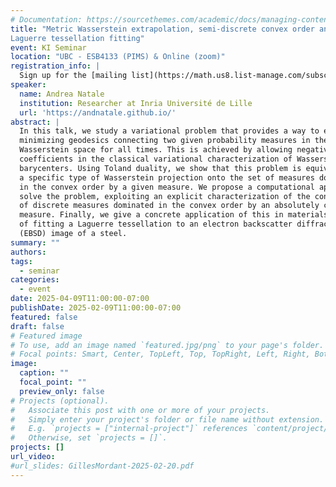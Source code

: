 ```yaml
---
# Documentation: https://sourcethemes.com/academic/docs/managing-content/
title: "Metric Wasserstein extrapolation, semi-discrete convex order and
Laguerre tessellation fitting"
event: KI Seminar
location: "UBC - ESB4133 (PIMS) & Online (zoom)"
registration_info: |
  Sign up for the [mailing list](https://math.us8.list-manage.com/subscribe/post?u=c9cc3beec9fa57d7299ac161c&id=845fe9abdc) to receive the connection details
speaker:
  name: Andrea Natale
  institution: Researcher at Inria Université de Lille
  url: 'https://andnatale.github.io/'
abstract: |
  In this talk, we study a variational problem that provides a way to extend
  minimizing geodesics connecting two given probability measures in the
  Wasserstein space for all times. This is achieved by allowing negative
  coefficients in the classical variational characterization of Wasserstein
  barycenters. Using Toland duality, we show that this problem is equivalent to
  a specific type of Wasserstein projection onto the set of measures dominated
  in the convex order by a given measure. We propose a computational approach to
  solve the problem, exploiting an explicit characterization of the convex set
  of discrete measures dominated in the convex order by an absolutely continuous
  measure. Finally, we give a concrete application of this in materials science,
  of fitting a Laguerre tessellation to an electron backscatter diffraction
  (EBSD) image of a steel.
summary: ""
authors: 
tags:
  - seminar
categories:
  - event
date: 2025-04-09T11:00:00-07:00
publishDate: 2025-02-09T11:00:00-07:00
featured: false
draft: false
# Featured image
# To use, add an image named `featured.jpg/png` to your page's folder.
# Focal points: Smart, Center, TopLeft, Top, TopRight, Left, Right, BottomLeft, Bottom, BottomRight.
image:
  caption: ""
  focal_point: ""
  preview_only: false
# Projects (optional).
#   Associate this post with one or more of your projects.
#   Simply enter your project's folder or file name without extension.
#   E.g. `projects = ["internal-project"]` references `content/project/deep-learning/index.md`.
#   Otherwise, set `projects = []`.
projects: []
url_video:
#url_slides: GillesMordant-2025-02-20.pdf
---
```

